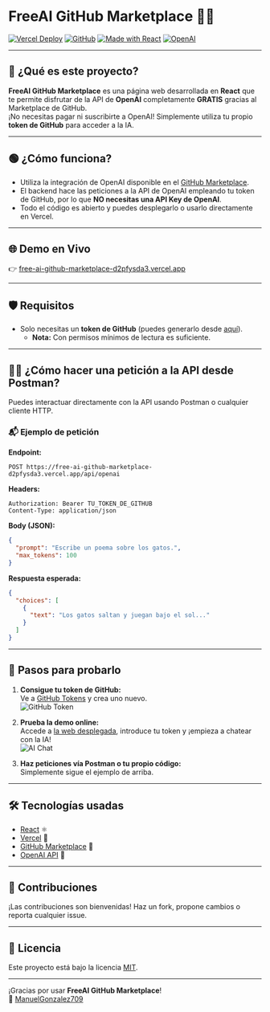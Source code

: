 # FreeAI GitHub Marketplace 🚀🤖

[![Vercel Deploy](https://img.shields.io/badge/Deployed%20on-Vercel-000?logo=vercel)](https://free-ai-github-marketplace-d2pfysda3.vercel.app/)
[![GitHub](https://img.shields.io/github/license/ManuelGonzalez709/FreeAI-github-Marketplace?style=flat-square)](LICENSE)
[![Made with React](https://img.shields.io/badge/Made%20with-React-61dafb?logo=react&logoColor=white)](https://reactjs.org/)
[![OpenAI](https://img.shields.io/badge/OpenAI%20API-GitHub%20Marketplace-blue?logo=openai)](https://github.com/marketplace?type=actions&query=openai)

---

## 🌟 ¿Qué es este proyecto?

**FreeAI GitHub Marketplace** es una página web desarrollada en **React** que te permite disfrutar de la API de **OpenAI** completamente **GRATIS** gracias al Marketplace de GitHub.  
¡No necesitas pagar ni suscribirte a OpenAI! Simplemente utiliza tu propio **token de GitHub** para acceder a la IA.

---

## 🟢 ¿Cómo funciona?

- Utiliza la integración de OpenAI disponible en el [GitHub Marketplace](https://github.com/marketplace?type=actions&query=openai).
- El backend hace las peticiones a la API de OpenAI empleando tu token de GitHub, por lo que **NO necesitas una API Key de OpenAI**.
- Todo el código es abierto y puedes desplegarlo o usarlo directamente en Vercel.

---

## 🌐 Demo en Vivo

👉 [free-ai-github-marketplace-d2pfysda3.vercel.app](https://free-ai-github-marketplace-d2pfysda3.vercel.app/)

---

## 🛡️ Requisitos

- Solo necesitas un **token de GitHub** (puedes generarlo desde [aquí](https://github.com/settings/tokens)).
  - **Nota:** Con permisos mínimos de lectura es suficiente.

---

## 🧑‍💻 ¿Cómo hacer una petición a la API desde Postman?

Puedes interactuar directamente con la API usando Postman o cualquier cliente HTTP.

### 📬 Ejemplo de petición

**Endpoint:**
```
POST https://free-ai-github-marketplace-d2pfysda3.vercel.app/api/openai
```

**Headers:**
```
Authorization: Bearer TU_TOKEN_DE_GITHUB
Content-Type: application/json
```

**Body (JSON):**
```json
{
  "prompt": "Escribe un poema sobre los gatos.",
  "max_tokens": 100
}
```

**Respuesta esperada:**
```json
{
  "choices": [
    {
      "text": "Los gatos saltan y juegan bajo el sol..."
    }
  ]
}
```

---

## 📝 Pasos para probarlo

1. **Consigue tu token de GitHub:**  
   Ve a [GitHub Tokens](https://github.com/settings/tokens) y crea uno nuevo.  
   ![GitHub Token](https://img.shields.io/badge/GitHub-Token-blue?logo=github)

2. **Prueba la demo online:**  
   Accede a [la web desplegada](https://free-ai-github-marketplace-d2pfysda3.vercel.app/), introduce tu token y ¡empieza a chatear con la IA!  
   ![AI Chat](https://img.shields.io/badge/Chat%20con-OpenAI-green?logo=openai)

3. **Haz peticiones vía Postman o tu propio código:**  
   Simplemente sigue el ejemplo de arriba.

---

## 🛠️ Tecnologías usadas

- [React](https://reactjs.org/) ⚛️
- [Vercel](https://vercel.com/) 🚀
- [GitHub Marketplace](https://github.com/marketplace) 🛒
- [OpenAI API](https://platform.openai.com/docs/) 🤖

---

## 🎁 Contribuciones

¡Las contribuciones son bienvenidas! Haz un fork, propone cambios o reporta cualquier issue.

---

## 📄 Licencia

Este proyecto está bajo la licencia [MIT](LICENSE).

---

¡Gracias por usar **FreeAI GitHub Marketplace**!  
💬 [ManuelGonzalez709](https://github.com/ManuelGonzalez709)
